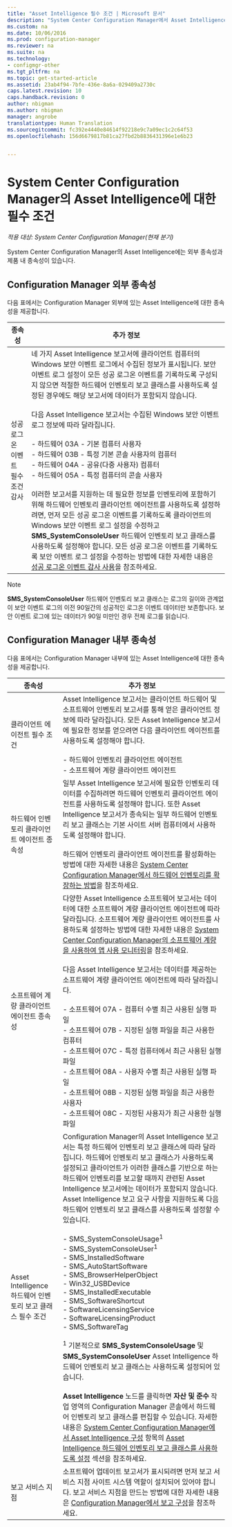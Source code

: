 ```yaml
---
title: "Asset Intelligence 필수 조건 | Microsoft 문서"
description: "System Center Configuration Manager에서 Asset Intelligence에 대한 필수 조건을 확인합니다."
ms.custom: na
ms.date: 10/06/2016
ms.prod: configuration-manager
ms.reviewer: na
ms.suite: na
ms.technology:
- configmgr-other
ms.tgt_pltfrm: na
ms.topic: get-started-article
ms.assetid: 23ab4f94-7bfe-436e-8a6a-029409a2730c
caps.latest.revision: 10
caps.handback.revision: 0
author: nbigman
ms.author: nbigman
manager: angrobe
translationtype: Human Translation
ms.sourcegitcommit: fc392e4440e84614f92218e9c7a09ec1c2c64f53
ms.openlocfilehash: 156d6679817b81ca27fbd2b8836431396e1e6b23


---
```

# <a name="prerequisites-for-asset-intelligence-in-system-center-configuration-manager"></a>System Center Configuration Manager의 Asset Intelligence에 대한 필수 조건

*적용 대상: System Center Configuration Manager(현재 분기)*

System Center Configuration Manager의 Asset Intelligence에는 외부 종속성과 제품 내 종속성이 있습니다.  

## <a name="dependencies-external-to-configuration-manager"></a>Configuration Manager 외부 종속성  
 다음 표에서는 Configuration Manager 외부에 있는 Asset Intelligence에 대한 종속성을 제공합니다.  

|종속성|추가 정보|  
|----------------|----------------------|  
|성공 로그온 이벤트 필수 조건 감사|네 가지 Asset Intelligence 보고서에 클라이언트 컴퓨터의 Windows 보안 이벤트 로그에서 수집된 정보가 표시됩니다. 보안 이벤트 로그 설정이 모든 성공 로그온 이벤트를 기록하도록 구성되지 않으면 적절한 하드웨어 인벤토리 보고 클래스를 사용하도록 설정된 경우에도 해당 보고서에 데이터가 포함되지 않습니다.<br /><br /> 다음 Asset Intelligence 보고서는 수집된 Windows 보안 이벤트 로그 정보에 따라 달라집니다.<br /><br /> -   하드웨어 03A - 기본 컴퓨터 사용자<br />-   하드웨어 03B - 특정 기본 콘솔 사용자의 컴퓨터<br />-   하드웨어 04A - 공유(다중 사용자) 컴퓨터<br />-   하드웨어 05A - 특정 컴퓨터의 콘솔 사용자<br /><br /> 이러한 보고서를 지원하는 데 필요한 정보를 인벤토리에 포함하기 위해 하드웨어 인벤토리 클라이언트 에이전트를 사용하도록 설정하려면, 먼저 모든 성공 로그온 이벤트를 기록하도록 클라이언트의 Windows 보안 이벤트 로그 설정을 수정하고 **SMS_SystemConsoleUser** 하드웨어 인벤토리 보고 클래스를 사용하도록 설정해야 합니다. 모든 성공 로그온 이벤트를 기록하도록 보안 이벤트 로그 설정을 수정하는 방법에 대한 자세한 내용은 [성공 로그온 이벤트 감사 사용](../../../../core/clients/manage/asset-intelligence/configuring-asset-intelligence.md#BKMK_EnableSuccessLogonEvents)을 참조하세요.|  

> [!NOTE]  
>  **SMS_SystemConsoleUser** 하드웨어 인벤토리 보고 클래스는 로그의 길이와 관계없이 보안 이벤트 로그의 이전 90일간의 성공적인 로그온 이벤트 데이터만 보존합니다. 보안 이벤트 로그에 있는 데이터가 90일 미만인 경우 전체 로그를 읽습니다.  

## <a name="dependencies-internal-to-configuration-manager"></a>Configuration Manager 내부 종속성  
 다음 표에서는 Configuration Manager 내부에 있는 Asset Intelligence에 대한 종속성을 제공합니다.  

|종속성|추가 정보|  
|----------------|----------------------|  
|클라이언트 에이전트 필수 조건|Asset Intelligence 보고서는 클라이언트 하드웨어 및 소프트웨어 인벤토리 보고서를 통해 얻은 클라이언트 정보에 따라 달라집니다. 모든 Asset Intelligence 보고서에 필요한 정보를 얻으려면 다음 클라이언트 에이전트를 사용하도록 설정해야 합니다.<br /><br /> -   하드웨어 인벤토리 클라이언트 에이전트<br />-   소프트웨어 계량 클라이언트 에이전트|  
|하드웨어 인벤토리 클라이언트 에이전트 종속성|일부 Asset Intelligence 보고서에 필요한 인벤토리 데이터를 수집하려면 하드웨어 인벤토리 클라이언트 에이전트를 사용하도록 설정해야 합니다. 또한 Asset Intelligence 보고서가 종속되는 일부 하드웨어 인벤토리 보고 클래스는 기본 사이트 서버 컴퓨터에서 사용하도록 설정해야 합니다.<br /><br /> 하드웨어 인벤토리 클라이언트 에이전트를 활성화하는 방법에 대한 자세한 내용은 [System Center Configuration Manager에서 하드웨어 인벤토리를 확장하는 방법](../../../../core/clients/manage/inventory/extend-hardware-inventory.md)을 참조하세요.|  
|소프트웨어 계량 클라이언트 에이전트 종속성|다양한 Asset Intelligence 소프트웨어 보고서는 데이터에 대한 소프트웨어 계량 클라이언트 에이전트에 따라 달라집니다. 소프트웨어 계량 클라이언트 에이전트를 사용하도록 설정하는 방법에 대한 자세한 내용은 [System Center Configuration Manager의 소프트웨어 계량을 사용하여 앱 사용 모니터링](../../../../apps/deploy-use/monitor-app-usage-with-software-metering.md)을 참조하세요.<br /><br /> 다음 Asset Intelligence 보고서는 데이터를 제공하는 소프트웨어 계량 클라이언트 에이전트에 따라 달라집니다.<br /><br /> -   소프트웨어 07A - 컴퓨터 수별 최근 사용된 실행 파일<br />-   소프트웨어 07B - 지정된 실행 파일을 최근 사용한 컴퓨터<br />-   소프트웨어 07C - 특정 컴퓨터에서 최근 사용된 실행 파일<br />-   소프트웨어 08A - 사용자 수별 최근 사용된 실행 파일<br />-   소프트웨어 08B - 지정된 실행 파일을 최근 사용한 사용자<br />-   소프트웨어 08C - 지정된 사용자가 최근 사용한 실행 파일|  
|Asset Intelligence 하드웨어 인벤토리 보고 클래스 필수 조건|Configuration Manager의 Asset Intelligence 보고서는 특정 하드웨어 인벤토리 보고 클래스에 따라 달라집니다. 하드웨어 인벤토리 보고 클래스가 사용하도록 설정되고 클라이언트가 이러한 클래스를 기반으로 하는 하드웨어 인벤토리를 보고할 때까지 관련된 Asset Intelligence 보고서에는 데이터가 포함되지 않습니다. Asset Intelligence 보고 요구 사항을 지원하도록 다음 하드웨어 인벤토리 보고 클래스를 사용하도록 설정할 수 있습니다.<br /><br /> -   SMS_SystemConsoleUsage<sup>1</sup><br />-   SMS_SystemConsoleUser<sup>1</sup><br />-   SMS_InstalledSoftware<br />-   SMS_AutoStartSoftware<br />-   SMS_BrowserHelperObject<br />-   Win32_USBDevice<br />-   SMS_InstalledExecutable<br />-   SMS_SoftwareShortcut<br />-   SoftwareLicensingService<br />-   SoftwareLicensingProduct<br />-   SMS_SoftwareTag<br /><br /> <sup>1</sup> 기본적으로 **SMS_SystemConsoleUsage** 및 **SMS_SystemConsoleUser** Asset Intelligence 하드웨어 인벤토리 보고 클래스는 사용하도록 설정되어 있습니다.<br /><br /> **Asset Intelligence** 노드를 클릭하면 **자산 및 준수** 작업 영역의 Configuration Manager 콘솔에서 하드웨어 인벤토리 보고 클래스를 편집할 수 있습니다. 자세한 내용은 [System Center Configuration Manager에서 Asset Intelligence 구성](../../../../core/clients/manage/asset-intelligence/configuring-asset-intelligence.md) 항목의 [Asset Intelligence 하드웨어 인벤토리 보고 클래스를 사용하도록 설정](../../../../core/clients/manage/asset-intelligence/configuring-asset-intelligence.md#BKMK_EnableAssetIntelligence) 섹션을 참조하세요.|  
|보고 서비스 지점|소프트웨어 업데이트 보고서가 표시되려면 먼저 보고 서비스 지점 사이트 시스템 역할이 설치되어 있어야 합니다. 보고 서비스 지점을 만드는 방법에 대한 자세한 내용은 [Configuration Manager에서 보고 구성](http://go.microsoft.com/fwlink/p/?LinkId=232661)을 참조하세요.|  



<!--HONumber=Dec16_HO3-->


